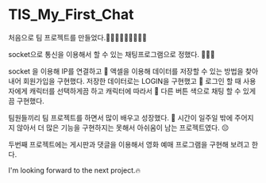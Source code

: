 # TIS_My_First_Chat

처음으로 팀 프로젝트를 만들었다.👱👧🏼👦🏻👦🏾🧑👩

socket으로 통신을 이용해서 할 수 있는 채팅프로그램으로 정했다. 💫💫💫

socket 을 이용해 IP를 연결하고 🚀
액셀을 이용해 데이터를 저장할 수 있는 방법을 찾아내어 
회원가입을 구현했다.
저장한 데이터로는 LOGIN을 구현했고 🔑
로그인 할 때 사용자에게 캐릭터를 선택하게끔 하고 캐릭터에 따라서 👾
다른 버튼 색으로 채팅 할 수 있게 끔 구현했다.

팀원들끼리 팀 프로젝트를 하면서 많이 배우고 성장했다. 🌟
시간이 일주일 밖에 주어지지 않아서 더 많은 기능을 구현하지는 못해서
아쉬움이 남는 프로젝트였다. 😔

두번째 프로젝트에는 게시판과 댓글을 이용해서 영화 예매 프로그램을 구현해 보려고 한다. 

I'm looking forward to the next project.🔥
